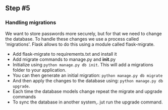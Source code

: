 ## Step #5

### Handling migrations
We want to store passwords more securely, but for that we need to change the database. To handle these changes we use a process called 'migrations'. Flask allows to do this using a module called flask-migrate.
- Add flask-migrate to requirements.txt and install it
- Add migrate commands to manage.py and __init__.py
- Initialize using ```python manage.py db init```. This will add a migrations folder to your application.
- You can then generate an initial migration:
```python manage.py db migrate```
- And then apply the changes to the database using:
```python manage.py db upgrade```.
- Each time the database models change repeat the migrate and upgrade commands
- To sync the database in another system,. jut run the upgrade command.
